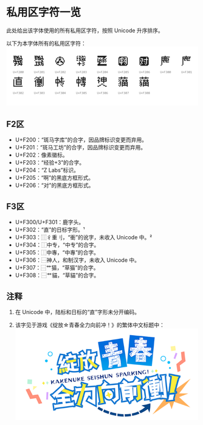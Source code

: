 # 私用区字符一览
此处给出该字体使用的所有私用区字符，按照 Unicode 升序排序。

以下为本字体所有的私用区字符：
![PUA](PUA.png "PUA")

## F2区
- U+F200：“斑马字库”的合字，因品牌标识变更而弃用。
- U+F201：“斑马工坊”的合字，因品牌标识变更而弃用。
- U+F202：像素徽标。
- U+F203：“经验+3”的合字。
- U+F204：“Z Labs”标识。
- U+F205：“啊”的黑底方框形式。
- U+F206：“对”的黑底方框形式。

## F3区
- U+F300/U+F301：鹿字头。
- U+F302：“直”的日标字形。¹
- U+F303：⿲彳重刂，“衝”的讹字，未收入 Unicode 中。²
- U+F304：⿰中专，“中专”的合字。
- U+F305：⿰中專，“中專”的合字。
- U+F306：⿱神人，和制汉字，未收入 Unicode 中。
- U+F307：⿱艹猫，“草猫”的合字。
- U+F308：⿱艹貓，“草貓”的合字。

## 注释
1. 在 Unicode 中，陆标和日标的“直”字形未分开编码。

2. 该字见于游戏《绽放☆青春全力向前冲！》的繁体中文标题中：
![闪耀青春追逐记繁中Logo](kakenuke_logo_tchinese.png "《绽放☆青春全力向前冲！》繁体中文Logo")
